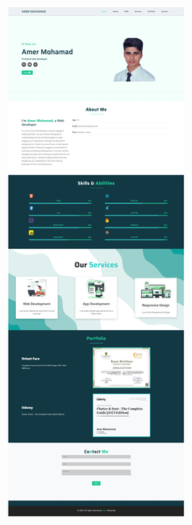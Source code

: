 ![My Portfolio Image](https://raw.githubusercontent.com/AmerMohammad1/Portfolio-Responsive/refs/heads/main/amer1mohamad.jpeg)
